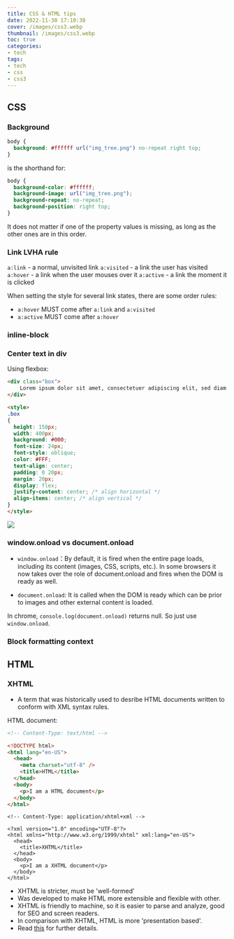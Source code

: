 ```yaml
---
title: CSS & HTML tips
date: 2022-11-30 17:10:38
cover: /images/css3.webp
thumbnail: /images/css3.webp
toc: true
categories:
- tech
tags:
- tech
- css
- css3
---
```


## CSS

### Background

``` css
body {
  background: #ffffff url("img_tree.png") no-repeat right top;
}
```

<!--more-->

is the shorthand for:

``` css
body {
  background-color: #ffffff;
  background-image: url("img_tree.png");
  background-repeat: no-repeat;
  background-position: right top;
}
```

It does not matter if one of the property values is missing, as long as the other ones are in this order. 

### Link LVHA rule

`a:link` - a normal, unvisited link
`a:visited` - a link the user has visited
`a:hover` - a link when the user mouses over it
`a:active` - a link the moment it is clicked

When setting the style for several link states, there are some order rules:

- `a:hover` MUST come after `a:link` and `a:visited`
- `a:active` MUST come after `a:hover`

### inline-block

### Center text in div

Using flexbox:

``` html
<div class="box">
    Lorem ipsum dolor sit amet, consectetuer adipiscing elit, sed diam nonummy nibh 
</div>

<style>
.box
{
  height: 150px;
  width: 400px;
  background: #000;
  font-size: 24px;
  font-style: oblique;
  color: #FFF;
  text-align: center;
  padding: 0 20px;
  margin: 20px;
  display: flex;
  justify-content: center; /* align horizontal */
  align-items: center; /* align vertical */
}
</style>
```

![](/images/text_center.png)

### window.onload vs document.onload

- `window.onload`：By default, it is fired when the entire page loads, including its content (images, CSS, scripts, etc.).
In some browsers it now takes over the role of document.onload and fires when the DOM is ready as well.

- `document.onload`: It is called when the DOM is ready which can be prior to images and other external content is loaded.

In chrome, `console.log(document.onload)` returns null. So just use `window.onload`.

### Block formatting context



## HTML

### XHTML

- A term that was historically used to desribe HTML documents written to conform with XML syntax rules.

HTML document:

``` html
<!-- Content-Type: text/html -->

<!DOCTYPE html>
<html lang="en-US">
  <head>
    <meta charset="utf-8" />
    <title>HTML</title>
  </head>
  <body>
    <p>I am a HTML document</p>
  </body>
</html>
```

``` xhtml
<!-- Content-Type: application/xhtml+xml -->

<?xml version="1.0" encoding="UTF-8"?>
<html xmlns="http://www.w3.org/1999/xhtml" xml:lang="en-US">
  <head>
    <title>XHTML</title>
  </head>
  <body>
    <p>I am a XHTML document</p>
  </body>
</html>
```

- XHTML is stricter, must be 'well-formed'
- Was developed to make HTML more extensible and flexible with other.
- XHTML is friendly to machine, so it is easier to parse and analyze, good for SEO and screen readers.
- In comparison with XHTML, HTML is more 'presentation based'.
- Read [this](https://stackoverflow.com/questions/867498/at-the-end-of-the-day-why-choose-xhtml-over-html) for further details.







